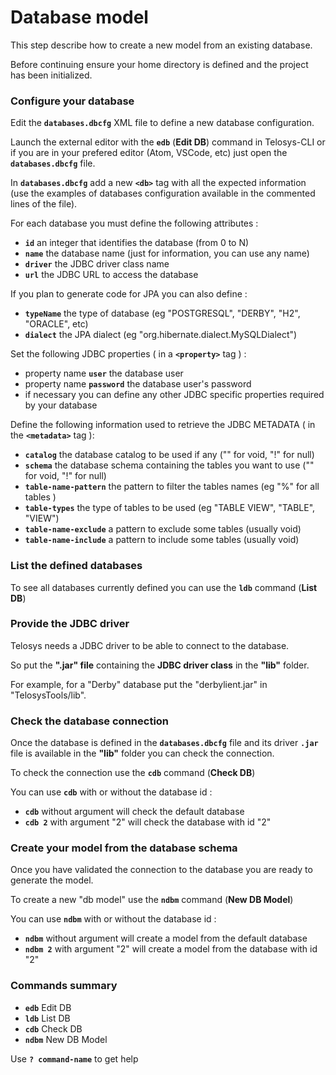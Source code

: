 # Database model

This step describe how to create a new model from an existing database.

Before continuing ensure your home directory is defined and the project has been initialized.

### Configure your database

Edit the **`databases.dbcfg`** XML file to define a new database configuration.

Launch the external editor with the **`edb`** \(**Edit DB**\) command in Telosys-CLI or if you are in your prefered editor \(Atom, VSCode, etc\) just open the **`databases.dbcfg`** file.

In **`databases.dbcfg`** add a new **`<db>`** tag with all the expected information \(use the examples of databases configuration available in the commented lines of the file\).

For each database you must define the following attributes :

* **`id`** an integer that identifies the database \(from 0 to N\)
* **`name`** the database name \(just for information, you can use any name\)
* **`driver`** the JDBC driver class name
* **`url`** the JDBC URL to access the database

If you plan to generate code for JPA you can also define :

* **`typeName`** the type of database \(eg "POSTGRESQL", "DERBY", "H2", "ORACLE", etc\)
* **`dialect`** the JPA dialect \(eg "org.hibernate.dialect.MySQLDialect"\)

Set the following JDBC properties \( in a **`<property>`** tag \) :

* property name **`user`** the database user
* property name **`password`** the database user's password
* if necessary you can define any other JDBC specific properties required by your database

Define the following information used to retrieve the JDBC METADATA \( in the **`<metadata>`** tag \):

* **`catalog`** the database catalog to be used if any \("" for void, "!" for null\)
* **`schema`** the database schema containing the tables you want to use \("" for void, "!" for null\)
* **`table-name-pattern`** the pattern to filter the tables names \(eg "%" for all tables \)
* **`table-types`** the type of tables to be used \(eg "TABLE VIEW", "TABLE", "VIEW"\)
* **`table-name-exclude`** a pattern to exclude some tables \(usually void\)
* **`table-name-include`** a pattern to include some tables \(usually void\)

### List the defined databases

To see all databases currently defined you can use the **`ldb`** command \(**List DB**\)

### Provide the JDBC driver

Telosys needs a JDBC driver to be able to connect to the database.

So put the **".jar" file** containing the **JDBC driver class** in the **"lib"** folder.

For example, for a "Derby" database put the "derbylient.jar" in "TelosysTools/lib".

### Check the database connection

Once the database is defined in the **`databases.dbcfg`** file and its driver **`.jar`** file is available in the **"lib"** folder you can check the connection.

To check the connection use the **`cdb`** command \(**Check DB**\)

You can use **`cdb`** with or without the database id :

* **`cdb`** without argument will check the default database
* **`cdb 2`** with argument "2" will check the database with id "2"

### Create your model from the database schema

Once you have validated the connection to the database you are ready to generate the model.

To create a new "db model" use the **`ndbm`** command \(**New DB Model**\)

You can use **`ndbm`** with or without the database id :

* **`ndbm`** without argument will create a model from the default database
* **`ndbm 2`** with argument "2" will create a model from the database with id "2"

### Commands summary

* **`edb`** Edit DB
* **`ldb`** List DB
* **`cdb`** Check DB
* **`ndbm`** New DB Model

Use **`? command-name`** to get help

